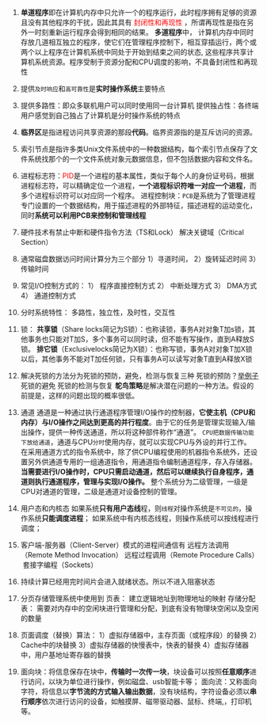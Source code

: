1. **单道程序**即在计算机内存中只允许一个的程序运行，此时程序拥有足够的资源且没有其他程序的干扰，因此其具有 <font color=red>封闭性和再现性</font> ，所谓再现性是指在另外一时刻重新运行程序会得到相同的结果。
**多道程序**中， 计算机内存中同时存放几道相互独立的程序，使它们在管理程序控制下，相互穿插运行，两个或两个以上程序在计算机系统中同处于开始到结束之间的状态, 这些程序共享计算机系统资源。程序受制于资源分配和CPU调度的影响，不具备封闭性和再现性

2. 提供`及时响应`和`高可靠性`是**实时操作系统**主要特点


3. 提供多路性：即众多联机用户可以同时使用同一台计算机
提供独占性：各终端用户感觉到自己独占了计算机是分时操作系统的特点

4. **临界区**是指进程访问共享资源的那段**代码**。临界资源指的是互斥访问的资源。

5. 索引节点是指许多类Unix文件系统中的一种数据结构，每个索引节点保存了文件系统找那个的一个文件系统对象元数据信息，但不包括数据内容和文件名。

6. 进程标志符：<font color=red>PID</font>是一个进程的基本属性，类似于每个人的身份证号码，根据进程标志符，可以精确定位一个进程，**一个进程标识符唯一对应一个进程**，而多个进程标识符可以对应同一个程序。
进程控制块：`PCB`是系统为了管理进程专门设置的一个数据结构，用于描述进程的外部特征，描述进程的运动变化，同时**系统可以利用PCB来控制和管理线程**

7. 硬件技术有禁止中断和硬件指令方法（TS和Lock） 解决关键域（Critical Section）

8. 通常磁盘数据访问时间计算分为三个部分
  1）寻道时间， 
   2）旋转延迟时间
    3）传输时间

9. 常见I/O控制方式的：
 1） 程序直接控制方式
 2） 中断处理方式
 3） DMA方式
 4） 通道控制方式

10. 分时系统特性： 多路性，独立性，及时性，交互性

11. 锁：
**共享锁**（Share locks简记为S锁）：也称读锁，事务A对对象T加s锁，其他事务也只能对T加S，多个事务可以同时读，但不能有写操作，直到A释放S锁。
**排它锁**（Exclusivelocks简记为X锁）：也称写锁，事务A对对象T加X锁以后，其他事务不能对T加任何锁，只有事务A可以读写对象T直到A释放X锁

12. 解决死锁的方法分为死锁的预防，避免，检测与恢复三种
死锁的预防？<u>举例子</u>
死锁的避免
死锁的检测与恢复
**鸵鸟策略**是解决潜在问题的一种方法。假设的前提是，这样的问题出现的概率很低。

13. 通道
通道是一种通过执行通道程序管理I/O操作的控制器，**它使主机（CPU和内存）与I/O操作之间达到更高的并行程度**。由于它的任务是管理实现输入/输出操作，提供一种传送通道，所以将这种部件称作“通道”。
`CPU把数据传输功能下放给通道`，通道与CPU`分时`使用内存，就可以实现CPU与外设的并行工作。
在采用通道方式的指令系统中，除了供CPU编程使用的机器指令系统外，还设置另外供通道专用的一组通道指令，用通道指令编制通道程序，存入存储器。
**当需要进行I/O操作时，CPU只需启动通道，然后可以继续执行自身程序，通道则执行通道程序，管理与实现I/O操作。**
整个系统分为二级管理，一级是CPU对通道的管理，二级是通道对设备控制的管理。

14. 用户态和内核态
如果系统**只有用户态线**程，则`线程`对操作系统是`不可见的`，操作系统**只能调度进程**；
如果系统中有内核态线程，则操作系统可以按线程进行调度；

15. 客户端-服务器（Client-Server）模式的进程间通信有
远程方法调用（Remote Method Invocation）
远程过程调用（Remote Procedure Calls）
 套接字编程（Sockets）
 
 16. 持续计算已经用完时间片会进入就绪状态。所以不进入阻塞状态
 
17. 分页存储管理系统中使用到
页表： 建立逻辑地址到物理地址的映射
存储分配表： 需要对内存中的空闲块进行管理和分配，到底有没有物理块空闲以及空闲的数量

18. 页面调度（替换）算法：
 1）虚拟存储器中，主存页面（或程序段）的替换
 2）Cache中的块替换
 3）虚拟存储器的快慢表中，快表的替换
 4）虚拟存储器中，用户基地址寄存器的替换



19. 面向块：将信息保存在块中，**传输时一次传一块**，块设备可以按照**任意顺序**进行访问，以块为单位进行操作，例如磁盘、usb智能卡等；
面向流：又称面向字符，将信息以**字节流的方式输入输出数据**，没有块结构，字符设备必须以**串行顺序**依次进行访问的设备，如触摸屏、磁带驱动器、鼠标、终端,，打印机等。
